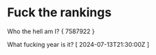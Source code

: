 # Fuck the rankings

Who the hell am I?
{ 7587922 }

What fucking year is it?
[ 2024-07-13T21:30:00Z ]
